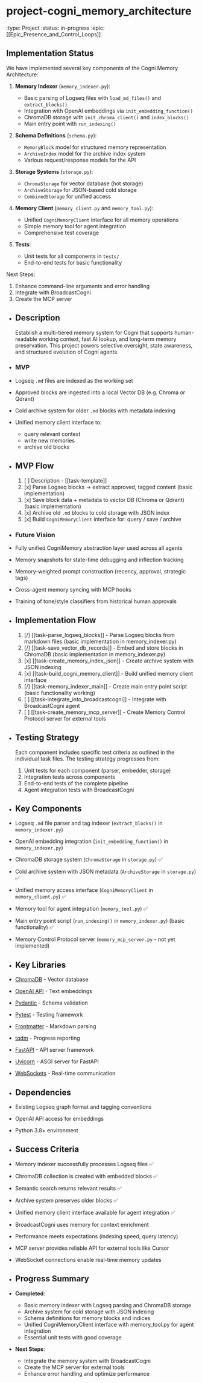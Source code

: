 # project-cogni_memory_architecture
:type: Project
:status: in-progress
:epic: [[Epic_Presence_and_Control_Loops]]

## Implementation Status
We have implemented several key components of the Cogni Memory Architecture:

1. **Memory Indexer** (`memory_indexer.py`):
   - Basic parsing of Logseq files with `load_md_files()` and `extract_blocks()`
   - Integration with OpenAI embeddings via `init_embedding_function()`
   - ChromaDB storage with `init_chroma_client()` and `index_blocks()`
   - Main entry point with `run_indexing()`

2. **Schema Definitions** (`schema.py`):
   - `MemoryBlock` model for structured memory representation
   - `ArchiveIndex` model for the archive index system
   - Various request/response models for the API

3. **Storage Systems** (`storage.py`):
   - `ChromaStorage` for vector database (hot storage)
   - `ArchiveStorage` for JSON-based cold storage
   - `CombinedStorage` for unified access

4. **Memory Client** (`memory_client.py` and `memory_tool.py`):
   - Unified `CogniMemoryClient` interface for all memory operations
   - Simple memory tool for agent integration
   - Comprehensive test coverage

5. **Tests**:
   - Unit tests for all components in `tests/`
   - End-to-end tests for basic functionality

Next Steps:
1. Enhance command-line arguments and error handling
2. Integrate with BroadcastCogni
3. Create the MCP server

- ## Description
  Establish a multi-tiered memory system for Cogni that supports human-readable working context, fast AI lookup, and long-term memory preservation. This project powers selective oversight, state awareness, and structured evolution of Cogni agents.
- ### MVP
- Logseq `.md` files are indexed as the working set
- Approved blocks are ingested into a local Vector DB (e.g. Chroma or Qdrant)
- Cold archive system for older `.md` blocks with metadata indexing
- Unified memory client interface to:
	- query relevant context
	- write new memories
	- archive old blocks
- ## MVP Flow
  1. [ ] Description - [[task-template]]
  2. [x] Parse Logseq blocks → extract approved, tagged content (basic implementation)
  3. [x] Save block data + metadata to vector DB (Chroma or Qdrant) (basic implementation)
  4. [x] Archive old `.md` blocks to cold storage with JSON index
  5. [x] Build `CogniMemoryClient` interface for: query / save / archive
- ### Future Vision
- Fully unified CogniMemory abstraction layer used across all agents
- Memory snapshots for state-time debugging and inflection tracking
- Memory-weighted prompt construction (recency, approval, strategic tags)
- Cross-agent memory syncing with MCP hooks
- Training of tone/style classifiers from historical human approvals
- ## Implementation Flow
  1. [/] [[task-parse_logseq_blocks]] - Parse Logseq blocks from markdown files (basic implementation in memory_indexer.py)
  2. [/] [[task-save_vector_db_records]] - Embed and store blocks in ChromaDB (basic implementation in memory_indexer.py)
  3. [x] [[task-create_memory_index_json]] - Create archive system with JSON indexing
  4. [x] [[task-build_cogni_memory_client]] - Build unified memory client interface
  5. [/] [[task-memory_indexer_main]] - Create main entry point script (basic functionality working)
  6. [ ] [[task-integrate_into_broadcastcogni]] - Integrate with BroadcastCogni agent
  7. [ ] [[task-create_memory_mcp_server]] - Create Memory Control Protocol server for external tools
- ## Testing Strategy
  Each component includes specific test criteria as outlined in the individual task files.
  The testing strategy progresses from:
  1. Unit tests for each component (parser, embedder, storage)
  2. Integration tests across components
  3. End-to-end tests of the complete pipeline
  4. Agent integration tests with BroadcastCogni
- ## Key Components
- Logseq `.md` file parser and tag indexer (`extract_blocks()` in `memory_indexer.py`)
- OpenAI embedding integration (`init_embedding_function()` in `memory_indexer.py`)
- ChromaDB storage system (`ChromaStorage` in `storage.py`) ✅
- Cold archive system with JSON metadata (`ArchiveStorage` in `storage.py`) ✅
- Unified memory access interface (`CogniMemoryClient` in `memory_client.py`) ✅
- Memory tool for agent integration (`memory_tool.py`) ✅
- Main entry point script (`run_indexing()` in `memory_indexer.py`) (basic functionality) ✅
- Memory Control Protocol server (`memory_mcp_server.py` - not yet implemented)
- ## Key Libraries
- [ChromaDB](https://github.com/chroma-core/chroma) - Vector database
- [OpenAI API](https://platform.openai.com/) - Text embeddings
- [Pydantic](https://docs.pydantic.dev/) - Schema validation
- [Pytest](https://docs.pytest.org/) - Testing framework
- [Frontmatter](https://github.com/eyeseast/python-frontmatter) - Markdown parsing
- [tqdm](https://github.com/tqdm/tqdm) - Progress reporting
- [FastAPI](https://fastapi.tiangolo.com/) - API server framework
- [Uvicorn](https://www.uvicorn.org/) - ASGI server for FastAPI
- [WebSockets](https://websockets.readthedocs.io/) - Real-time communication
- ## Dependencies
- Existing Logseq graph format and tagging conventions
- OpenAI API access for embeddings
- Python 3.8+ environment
- ## Success Criteria
- Memory indexer successfully processes Logseq files ✅
- ChromaDB collection is created with embedded blocks ✅
- Semantic search returns relevant results ✅
- Archive system preserves older blocks ✅
- Unified memory client interface available for agent integration ✅
- BroadcastCogni uses memory for context enrichment
- Performance meets expectations (indexing speed, query latency)
- MCP server provides reliable API for external tools like Cursor
- WebSocket connections enable real-time memory updates
- ## Progress Summary
- **Completed**:
  - Basic memory indexer with Logseq parsing and ChromaDB storage
  - Archive system for cold storage with JSON indexing
  - Schema definitions for memory blocks and indices
  - Unified CogniMemoryClient interface with memory_tool.py for agent integration
  - Essential unit tests with good coverage
  
- **Next Steps**:
  - Integrate the memory system with BroadcastCogni
  - Create the MCP server for external tools
  - Enhance error handling and optimize performance